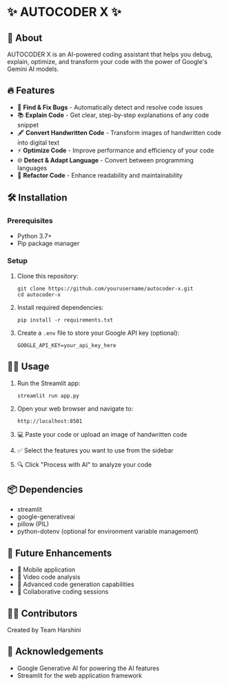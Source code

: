 # ✨ AUTOCODER X ✨

## 🚀 About
AUTOCODER X is an AI-powered coding assistant that helps you debug, explain, optimize, and transform your code with the power of Google's Gemini AI models.

## 🔥 Features
- 🐞 **Find & Fix Bugs** - Automatically detect and resolve code issues
- 📚 **Explain Code** - Get clear, step-by-step explanations of any code snippet
- 🖋️ **Convert Handwritten Code** - Transform images of handwritten code into digital text
- ⚡ **Optimize Code** - Improve performance and efficiency of your code
- 🌐 **Detect & Adapt Language** - Convert between programming languages
- 🔄 **Refactor Code** - Enhance readability and maintainability

## 🛠️ Installation

### Prerequisites
- Python 3.7+
- Pip package manager

### Setup
1. Clone this repository:
   ```
   git clone https://github.com/yourusername/autocoder-x.git
   cd autocoder-x
   ```

2. Install required dependencies:
   ```
   pip install -r requirements.txt
   ```

3. Create a `.env` file to store your Google API key (optional):
   ```
   GOOGLE_API_KEY=your_api_key_here
   ```

## 🏃‍♂️ Usage
1. Run the Streamlit app:
   ```
   streamlit run app.py
   ```

2. Open your web browser and navigate to:
   ```
   http://localhost:8501
   ```

3. 💻 Paste your code or upload an image of handwritten code
4. ✅ Select the features you want to use from the sidebar
5. 🔍 Click "Process with AI" to analyze your code

## 📦 Dependencies
- streamlit
- google-generativeai
- pillow (PIL)
- python-dotenv (optional for environment variable management)

## 🔮 Future Enhancements
- 📱 Mobile application
- 🎥 Video code analysis
- 🧠 Advanced code generation capabilities
- 👥 Collaborative coding sessions

## 👩‍💻 Contributors
Created by Team Harshini

## 🙏 Acknowledgements
- Google Generative AI for powering the AI features
- Streamlit for the web application framework
